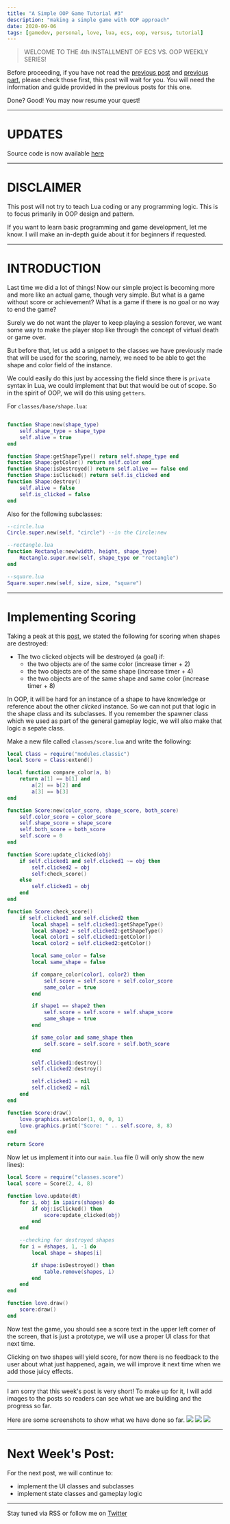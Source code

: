 ```yaml
---
title: "A Simple OOP Game Tutorial #3"
description: "making a simple game with OOP approach"
date: 2020-09-06
tags: [gamedev, personal, love, lua, ecs, oop, versus, tutorial]
---
```


> WELCOME TO THE 4th INSTALLMENT OF ECS VS. OOP WEEKLY SERIES!

Before proceeding, if you have not read the [previous post](https://flamendless.github.io/ecs-vs-oop/)
and [previous part](https://flamendless.github.io/oop-tutorial-2/),
please check those first, this post will wait for you. You will
need the information and guide provided in the previous posts
for this one.

Done? Good! You may now resume your quest!

---

# UPDATES

Source code is now available [here](https://github.com/flamendless/ECSvsOOPTutorial)

---

# DISCLAIMER

This post will not try to teach Lua coding or any programming logic. This is to focus
primarily in OOP design and pattern.

If you want to learn basic programming and game development, let me know. I will make
an in-depth guide about it for beginners if requested.

---

# INTRODUCTION

Last time we did a lot of things! Now our simple project is becoming more and more
like an actual game, though very simple. But what is a game without score or achievement?
What is a game if there is no goal or no way to end the game?

Surely we do not want the player to keep playing a session forever, we want some way
to make the player stop like through the concept of virtual death or game over.

But before that, let us add a snippet to the classes we have previously made that will
be used for the scoring, namely, we need to be able to get the shape and color field of
the instance.

We could easily do this just by accessing the field since there is `private` syntax in
Lua, we could implement that but that would be out of scope. So in the spirit of OOP,
we will do this using `getters`.

For `classes/base/shape.lua`:
```lua

function Shape:new(shape_type)
	self.shape_type = shape_type
	self.alive = true
end

function Shape:getShapeType() return self.shape_type end
function Shape:getColor() return self.color end
function Shape:isDestroyed() return self.alive == false end
function Shape:isClicked() return self.is_clicked end
function Shape:destroy()
	self.alive = false
	self.is_clicked = false
end
```

Also for the following subclasses:
```lua
--circle.lua
Circle.super.new(self, "circle") --in the Circle:new

--rectangle.lua
function Rectangle:new(width, height, shape_type)
	Rectangle.super.new(self, shape_type or "rectangle")
end

--square.lua
Square.super.new(self, size, size, "square")
```

---

# Implementing Scoring

Taking a peak at this [post](https://flamendless.github.io/oop-tutorial-1/), we stated
the following for scoring when shapes are destroyed:
* The two clicked objects will be destroyed (a goal) if:
	* the two objects are of the same color (increase timer + 2)
	* the two objects are of the same shape (increase timer + 4)
	* the two objects are of the same shape and same color (increase timer + 8)

In OOP, it will be hard for an instance of a shape to have knowledge or reference about
the other *clicked* instance. So we can not put that logic in the shape class and its
subclasses. If you remember the spawner class which we used as part of the general
gameplay logic, we will also make that logic a sepate class.

Make a new file called `classes/score.lua` and write the following:
```lua
local Class = require("modules.classic")
local Score = Class:extend()

local function compare_color(a, b)
	return a[1] == b[1] and
		a[2] == b[2] and
		a[3] == b[3]
end

function Score:new(color_score, shape_score, both_score)
	self.color_score = color_score
	self.shape_score = shape_score
	self.both_score = both_score
	self.score = 0
end

function Score:update_clicked(obj)
	if self.clicked1 and self.clicked1 ~= obj then
		self.clicked2 = obj
		self:check_score()
	else
		self.clicked1 = obj
	end
end

function Score:check_score()
	if self.clicked1 and self.clicked2 then
		local shape1 = self.clicked1:getShapeType()
		local shape2 = self.clicked2:getShapeType()
		local color1 = self.clicked1:getColor()
		local color2 = self.clicked2:getColor()

		local same_color = false
		local same_shape = false

		if compare_color(color1, color2) then
			self.score = self.score + self.color_score
			same_color = true
		end

		if shape1 == shape2 then
			self.score = self.score + self.shape_score
			same_shape = true
		end

		if same_color and same_shape then
			self.score = self.score + self.both_score
		end

		self.clicked1:destroy()
		self.clicked2:destroy()

		self.clicked1 = nil
		self.clicked2 = nil
	end
end

function Score:draw()
	love.graphics.setColor(1, 0, 0, 1)
	love.graphics.print("Score: " .. self.score, 8, 8)
end

return Score
```

Now let us implement it into our `main.lua` file (I will only show the new lines):
```lua
local Score = require("classes.score")
local score = Score(2, 4, 8)

function love.update(dt)
	for i, obj in ipairs(shapes) do
		if obj:isClicked() then
			score:update_clicked(obj)
		end
	end

	--checking for destroyed shapes
	for i = #shapes, 1, -1 do
		local shape = shapes[i]

		if shape:isDestroyed() then
			table.remove(shapes, i)
		end
	end
end

function love.draw()
	score:draw()
end
```

Now test the game, you should see a score text in the upper left corner of the screen,
that is just a prototype, we will use a proper UI class for that next time.

Clicking on two shapes will yield score, for now there is no feedback to the user about
what just happened, again, we will improve it next time when we add those juicy effects.

---

I am sorry that this week's post is very short! To make up for it, I will add images
to the posts so readers can see what we are building and the progress so far.

Here are some screenshots to show what we have done so far.
<img src="../assets/img/oop_vs_ecs/img1.png">
<img src="../assets/img/oop_vs_ecs/img2.png">
<img src="../assets/img/oop_vs_ecs/img3.png">

---

# Next Week's Post:

For the next post, we will continue to:
* implement the UI classes and subclasses
* implement state classes and gameplay logic

---

Stay tuned via RSS or follow me on
<a href="https://twitter.com/{{site.author.twitter}}">Twitter</a>

